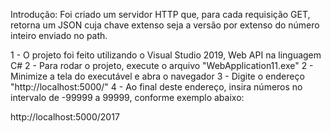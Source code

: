 Introdução: Foi criado um servidor HTTP que, para cada requisição GET, retorna um JSON cuja chave extenso seja a versão por extenso do número inteiro enviado no path.

1 - O projeto foi feito utilizando o Visual Studio 2019, Web API na linguagem C#
2 - Para rodar o projeto, execute o arquivo "WebApplication11.exe"
2 - Minimize a tela do executável e abra o navegador
3 - Digite o endereço "http://localhost:5000/"
4 - Ao final deste endereço, insira números no intervalo de -99999 a 99999, conforme exemplo abaixo:

http://localhost:5000/2017
